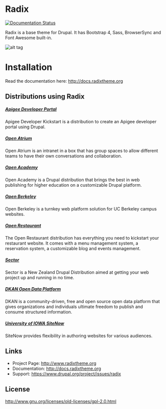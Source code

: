 # Radix
[![Documentation Status](https://readthedocs.org/projects/radix/badge/?version=latest)](http://docs.radixtheme.org/en/latest/?badge=latest)

Radix is a base theme for Drupal. It has Bootstrap 4, Sass, BrowserSync and Font
Awesome built-in.

![alt tag](https://www.drupal.org/files/radix-steps.png)

# Installation

Read the documentation here: http://docs.radixtheme.org

## Distributions using Radix 

##### [Apigee Developer Portal](https://www.drupal.org/project/apigee_devportal_kickstart)
Apigee Developer Kickstart is a distribution to create an Apigee developer
portal using Drupal.

##### [Open Atrium](http://openatrium.com)
Open Atrium is an intranet in a box that has group spaces to allow different
teams to have their own conversations and collaboration.

##### [Open Academy](http://drupal.org/project/openacademy)
Open Academy is a Drupal distribution that brings the best in web publishing for
higher education on a customizable Drupal platform.

##### [Open Berkeley](http://open.berkeley.edu)
Open Berkeley is a turnkey web platform solution for UC Berkeley campus
websites.

##### [Open Restaurant](http://drupal.org/project/openrestaurant)
The Open Restaurant distribution has everything you need to kickstart your
restaurant website. It comes with a menu management system, a reservation
system, a customizable blog and events management.

##### [Sector](https://sector.nz)
Sector is a New Zealand Drupal Distribution aimed at getting your web project
up and running in no time. 

##### [DKAN Open Data Platform](https://getdkan.org)
DKAN is a community-driven, free and open source open data platform that gives
organizations and individuals ultimate freedom to publish and consume structured
information.

##### [University of IOWA SiteNow](https://sitenow.uiowa.edu)
SiteNow provides flexibility in authoring websites for various audiences.

## Links
* Project Page:   http://www.radixtheme.org
* Documentation:  http://docs.radixtheme.org
* Support:        https://www.drupal.org/project/issues/radix

## License
http://www.gnu.org/licenses/old-licenses/gpl-2.0.html
